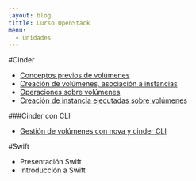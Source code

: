 ```yaml
---
layout: blog
tittle: Curso OpenStack
menu:
  - Unidades
---
```


#Cinder

* [Conceptos previos de volúmenes](conceptos_previos)
* [Creación de volúmenes, asociación a instancias](volumen)
* [Operaciones sobre volúmenes](operaciones)
* [Creación de instancia ejecutadas sobre volúmenes](instancias_volumen)

###Cinder con CLI

* [Gestión de volúmenes con nova y cinder CLI](volumen_cli)

#Swift

* Presentación Swift
* Introducción a Swift

